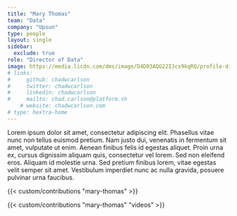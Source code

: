 ```yaml
---
title: "Mary Thomas"
team: "Data"
company: "Upsun"
type: people
layout: single
sidebar:
  exclude: true
role: "Director of Data"
image: https://media.licdn.com/dms/image/D4D03AQG22IJcx9kqRQ/profile-displayphoto-shrink_200_200/0/1670281202159?e=1727913600&v=beta&t=VH8AM36cX_c2VIHalVMNlXg0gRgd_gisYrX0hiI6Qu4
# links:
#     github: chadwcarlson
#     twitter: chadwcarlson
#     linkedin: chadwcarlson
#     mailto: chad.carlson@platform.sh
    # website: chadwcarlson.com
# type: hextra-home
---
```


Lorem ipsum dolor sit amet, consectetur adipiscing elit. Phasellus vitae nunc non tellus euismod pretium. Nam justo dui, venenatis in fermentum sit amet, vulputate ut enim. Aenean finibus felis id egestas aliquet. Proin urna ex, cursus dignissim aliquam quis, consectetur vel lorem. Sed non eleifend eros. Aliquam id molestie urna. Sed pretium finibus lorem, vitae egestas velit semper sit amet. Vestibulum imperdiet nunc ac nulla gravida, posuere pulvinar urna faucibus. 

<!-- excludeSearch -->
{{< custom/contributions "mary-thomas" >}}

{{< custom/contributions "mary-thomas" "videos" >}}
<!-- /excludeSearch -->
